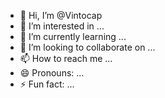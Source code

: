 - 👋 Hi, I’m @Vintocap
- 👀 I’m interested in ...
- 🌱 I’m currently learning ...
- 💞️ I’m looking to collaborate on ...
- 📫 How to reach me ...
- 😄 Pronouns: ...
- ⚡ Fun fact: ...

<!---
Vintocap/Vintocap is a ✨ special ✨ repository because its `README.md` (this file) appears on your GitHub profile.
You can click the Preview link to take a look at your changes.
--->
